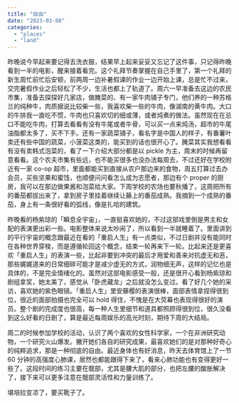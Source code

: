 ```yaml
---
title: "自由"
date: "2023-03-08"
categories: 
  - "places"
  - "land"
---
```


昨晚说今早起来要记得去洗衣服，结果早上起来妥妥又忘记了这件事，只记得昨晚看到一半的电影，醒来接着看完。这个礼拜节奏掌握在自己手里了，第一个礼拜的新生周忙前忙后安顿，前两周一边补暑假课的作业一边开始上课，总是忙不过来，交完暑假作业之后轻松了不少，生活也都上了轨道了。周六一早准备去这边的农民市集，准备去探探好几家店，做腌菜的、有一家牛肉铺子专门，他们养的一种苏格兰的纯种牛，肉质据说比较柴一些，我喜欢柴一些的牛肉，像湖南的黄牛肉。大口的牛排我一直吃不惯，牛肉也只喜欢切的细或薄，或者炖煮的做法。虽然现在在忌口不能吃牛肉，打算去看看有没有牛尾或者牛骨，可以买一点来炖汤，超市的牛尾油脂都太多了，买不下手。还有一家蔬菜铺子，看名字是中国人的样子，有番薯叶卖还有些中国的蔬菜，小菠菜这类的，能买到的话也很开心了。腌菜其实我想看看有没有卖韩式泡菜的，看了一下介绍大部分都是以 pickle 为主，周末的时候再留意看看。这个农夫市集有些远，也不能买很多也没办法每周去，不过还好在学校附近有一家 co-op 超市，里面都能买到直接从农户那边来的食物，周五打算过去办会员，买些坚果和蜜饯，也顺便问问看怎么成为志愿者，那边有个 proper 的厨房，我可以在那边做果酱和泡菜给大家。下周学校的农场也要秋播了，这周把所有的番茄都拔出来了，拿到房子里挂着继续让藤上的番茄成熟。我摘到一个成熟的番茄，身上有一条很好看的弧线，像是扎哈的建筑。  
  
昨晚看的杨紫琼的「瞬息全宇宙」，一直挺喜欢她的，不过这部戏里倒是男主和女配的表演更出彩一些。电影整体来说太吵闹了，所以看到一半就睡着了。里面讲到的平行宇宙的概念跟最近在看的「重启人生」有一点类似，不过日剧并没有能同时在各种世界穿梭，而是遵循轮回这个概念，结束一轮再来下一轮。比起来还是更喜欢「重启人生」的表演一些，比起非要到冲突的最后才用爱和善来对抗虚无和恶，那些娓娓道来的日常细碎可能才是减少虚无的方式，润物细无声，这样的记忆也是具体的，不是完全情绪化的。虽然对这部电影感受一般，还是很开心看到杨紫琼和剧组拿奖，她太美了，感觉从「卧虎藏龙」之后就没怎么变过。看了好几个她的采访，喜欢她的紫色眼镜。「重启人生」里安藤樱的表演很棒，面部表情拿捏得很到位，很近的面部拍摄也完全可以 hold 得住，不愧是在大荧幕也表现得很好的演员。整个剧的完成度也很高，每一种人生里细节和道具都照顾得很到位，很久没看到这么好看的日剧了，算是最近每周娱乐的高光时刻，期待下周的大结局。  
  
周二的时候参加学校的活动，认识了两个喜欢的女性科学家，一个在非洲研究动物，一个研究火山爆发。撇开她们各自的研究成果，最喜欢她们的是对那种好奇心的纯粹追求，那是一种彻底的自由。最近身体也有好消息，昨天去体育馆上了一节 60 分钟的高强度心肺课，居然也都能跟得下来了，看来心肺功能也有变得更好一些了。这段时间的练习主要在髋部，尤其是腰大肌的部分，也把左腰的酸胀解决了，接下来可以更多注意在髋部灵活性和力量训练了。  
  
堪培拉变凉了，要买靴子了。
